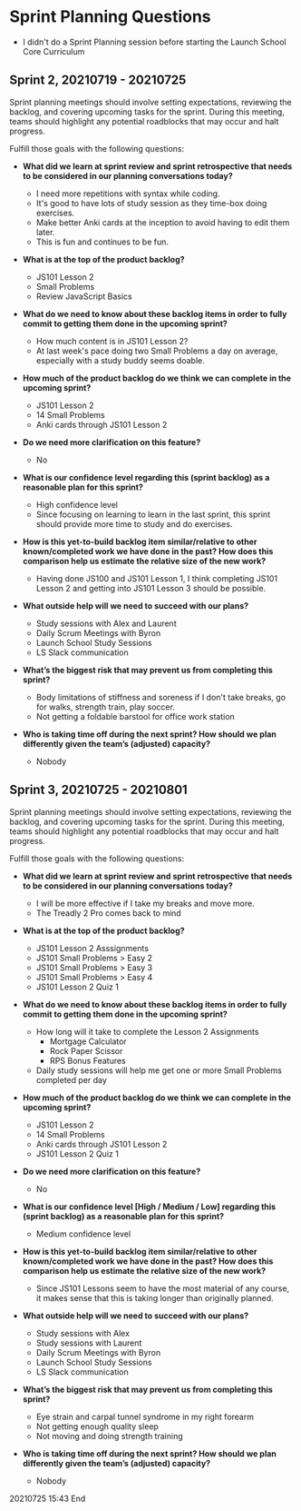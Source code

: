 # Sprint Planning Questions

- I didn't do a Sprint Planning session before starting the Launch School Core Curriculum

## Sprint 2, 20210719 - 20210725

Sprint planning meetings should involve setting expectations, reviewing the backlog, and covering upcoming tasks for the sprint. During this meeting, teams should highlight any potential roadblocks that may occur and halt progress.

Fulfill those goals with the following questions:

- **What did we learn at sprint review and sprint retrospective that needs to be considered in our planning conversations today?**
  - I need more repetitions with syntax while coding.
  - It's good to have lots of study session as they time-box doing exercises.
  - Make better Anki cards at the inception to avoid having to edit them later.
  - This is fun and continues to be fun.

- **What is at the top of the product backlog?**
  - JS101 Lesson 2
  - Small Problems
  - Review JavaScript Basics

- **What do we need to know about these backlog items in order to fully commit to getting them done in the upcoming sprint?**
  - How much content is in JS101 Lesson 2?
  - At last week's pace doing two Small Problems a day on average, especially with a study buddy seems doable.

- **How much of the product backlog do we think we can complete in the upcoming sprint?**
  - JS101 Lesson 2
  - 14 Small Problems
  - Anki cards through JS101 Lesson 2

- **Do we need more clarification on this feature?**
  - No

- **What is our confidence level regarding this (sprint backlog) as a reasonable plan for this sprint?**
  - High confidence level
  - Since focusing on learning to learn in the last sprint, this sprint should provide more time to study and do exercises.

- **How is this yet-to-build backlog item similar/relative to other known/completed work we have done in the past? How does this comparison help us estimate the relative size of the new work?**
  - Having done JS100 and JS101 Lesson 1, I think completing JS101 Lesson 2 and getting into JS101 Lesson 3 should be possible.

- **What outside help will we need to succeed with our plans?**
  - Study sessions with Alex and Laurent
  - Daily Scrum Meetings with Byron
  - Launch School Study Sessions
  - LS Slack communication

- **What’s the biggest risk that may prevent us from completing this sprint?**
  - Body limitations of stiffness and soreness if I don't take breaks, go for walks, strength train, play soccer.
  - Not getting a foldable barstool for office work station

- **Who is taking time off during the next sprint? How should we plan differently given the team’s (adjusted) capacity?**
  - Nobody

## Sprint 3, 20210725 - 20210801

Sprint planning meetings should involve setting expectations, reviewing the backlog, and covering upcoming tasks for the sprint. During this meeting, teams should highlight any potential roadblocks that may occur and halt progress.

Fulfill those goals with the following questions:

- **What did we learn at sprint review and sprint retrospective that needs to be considered in our planning conversations today?**
  - I will be more effective if I take my breaks and move more.
  - The Treadly 2 Pro comes back to mind

- **What is at the top of the product backlog?**
  - JS101 Lesson 2 Asssignments
  - JS101 Small Problems > Easy 2
  - JS101 Small Problems > Easy 3
  - JS101 Small Problems > Easy 4
  - JS101 Lesson 2 Quiz 1

- **What do we need to know about these backlog items in order to fully commit to getting them done in the upcoming sprint?**
  - How long will it take to complete the Lesson 2 Assignments
    - Mortgage Calculator
    - Rock Paper Scissor
    - RPS Bonus Features
  - Daily study sessions will help me get one or more Small Problems completed per day

- **How much of the product backlog do we think we can complete in the upcoming sprint?**
  - JS101 Lesson 2
  - 14 Small Problems
  - Anki cards through JS101 Lesson 2
  - JS101 Lesson 2 Quiz 1

- **Do we need more clarification on this feature?**
  - No

- **What is our confidence level [High / Medium / Low] regarding this (sprint backlog) as a reasonable plan for this sprint?**
  - Medium confidence level

- **How is this yet-to-build backlog item similar/relative to other known/completed work we have done in the past? How does this comparison help us estimate the relative size of the new work?**
  - Since JS101 Lessons seem to have the most material of any course, it makes sense that this is taking longer than originally planned.

- **What outside help will we need to succeed with our plans?**
  - Study sessions with Alex
  - Study sessions with Laurent
  - Daily Scrum Meetings with Byron
  - Launch School Study Sessions
  - LS Slack communication

- **What’s the biggest risk that may prevent us from completing this sprint?**
  - Eye strain and carpal tunnel syndrome in my right forearm
  - Not getting enough quality sleep
  - Not moving and doing strength training

- **Who is taking time off during the next sprint? How should we plan differently given the team’s (adjusted) capacity?**
  - Nobody

20210725 15:43 End
